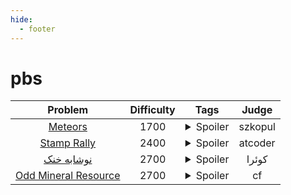 ```yaml
--- 
hide:
  - footer
---
```

# pbs

| Problem | Difficulty | Tags | Judge | 
| :-----: | :----: | :----: | :----: | 
|[Meteors](https://szkopul.edu.pl/problemset/problem/7JrCYZ7LhEK4nBR5zbAXpcmM/site/?key=statement)|1700|<details> <summary>Spoiler</summary> <ul><li>pbs</li></ul> </details>|szkopul|
|[Stamp Rally](https://atcoder.jp/contests/agc002/tasks/agc002_d)|2400|<details> <summary>Spoiler</summary> <ul><li>pbs</li> <li>dsu_tree</li> <li>dsu_history</li></ul> </details>|atcoder|
|[نوشابه خنک](https://quera.org/problemset/62460/)|2700|<details> <summary>Spoiler</summary> <ul><li>pbs</li></ul> </details>|کوئرا|
|[Odd Mineral Resource](https://codeforces.com/contest/1479/problem/D)|2700|<details> <summary>Spoiler</summary> <ul><li>pbs</li> <li>sweep_line</li> <li>mo</li></ul> </details>|cf|
